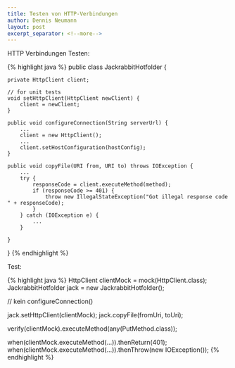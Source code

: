 ```yaml
---
title: Testen von HTTP-Verbindungen
author: Dennis Neumann
layout: post
excerpt_separator: <!--more-->
---
```


HTTP Verbindungen Testen:

<!--more-->

{% highlight java %}
public class JackrabbitHotfolder {

	private HttpClient client;

	// for unit tests
	void setHttpClient(HttpClient newClient) {
		client = newClient;
	}

	public void configureConnection(String serverUrl) {
		...
		client = new HttpClient();
		...
		client.setHostConfiguration(hostConfig);
	}

	public void copyFile(URI from, URI to) throws IOException {
		...
		try {
			responseCode = client.executeMethod(method);
			if (responseCode >= 401) {
				throw new IllegalStateException("Got illegal response code " + responseCode);
			}
		} catch (IOException e) {
			...
		}

	}
}
{% endhighlight %}

Test:

{% highlight java %}
HttpClient clientMock = mock(HttpClient.class);
JackrabbitHotfolder jack = new JackrabbitHotfolder();

// kein configureConnection()

jack.setHttpClient(clientMock);
jack.copyFile(fromUri, toUri);

verify(clientMock).executeMethod(any(PutMethod.class));

when(clientMock.executeMethod(...)).thenReturn(401);
when(clientMock.executeMethod(...)).thenThrow(new IOException());
{% endhighlight %}